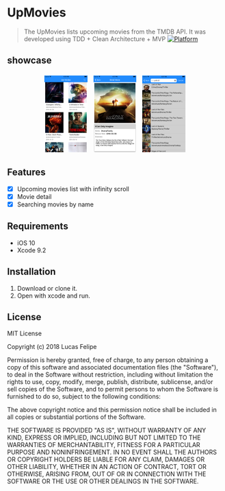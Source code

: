 # UpMovies
> The UpMovies lists upcoming movies from the TMDB API. It was developed using TDD + Clean Architecture + MVP
[![Platform](https://img.shields.io/cocoapods/p/LFAlertController.svg?style=flat)](http://cocoapods.org/pods/LFAlertController)

## showcase

<p align="center">
<img src="showcase/list.png" align="center" hspace="5" vspace="5" width="20%" height="20%">
<img src="showcase/detail.png" align="center" hspace="5" vspace="5" width="20%" height="20%">
<img src="showcase/search.png" align="center" hspace="5" vspace="5" width="20%" height="20%">
</p>

## Features

- [x] Upcoming movies list with infinity scroll
- [x] Movie detail
- [x] Searching movies by name

## Requirements

- iOS 10
- Xcode 9.2


## Installation
1. Download or clone it.
2. Open with xcode and run.  

## License

MIT License

Copyright (c) 2018 Lucas Felipe

Permission is hereby granted, free of charge, to any person obtaining a copy
of this software and associated documentation files (the "Software"), to deal
in the Software without restriction, including without limitation the rights
to use, copy, modify, merge, publish, distribute, sublicense, and/or sell
copies of the Software, and to permit persons to whom the Software is
furnished to do so, subject to the following conditions:

The above copyright notice and this permission notice shall be included in all
copies or substantial portions of the Software.

THE SOFTWARE IS PROVIDED "AS IS", WITHOUT WARRANTY OF ANY KIND, EXPRESS OR
IMPLIED, INCLUDING BUT NOT LIMITED TO THE WARRANTIES OF MERCHANTABILITY,
FITNESS FOR A PARTICULAR PURPOSE AND NONINFRINGEMENT. IN NO EVENT SHALL THE
AUTHORS OR COPYRIGHT HOLDERS BE LIABLE FOR ANY CLAIM, DAMAGES OR OTHER
LIABILITY, WHETHER IN AN ACTION OF CONTRACT, TORT OR OTHERWISE, ARISING FROM,
OUT OF OR IN CONNECTION WITH THE SOFTWARE OR THE USE OR OTHER DEALINGS IN THE
SOFTWARE.
